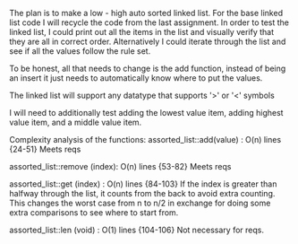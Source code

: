 The plan is to make a low - high auto sorted linked list. For the base linked list code I will recycle the code from the last assignment. In order to test the linked list, I could print out all the items in the list and visually verify that they are all in correct order. Alternatively I could iterate through the list and see if all the values follow the rule set.

To be honest, all that needs to change is the add function, instead of being an insert it just needs to automatically know where to put the values.

The linked list will support any datatype that supports '>' or '<' symbols

I will need to additionally test adding the lowest value item, adding highest value item, and a middle value item.

Complexity analysis of the functions:
assorted_list::add(value) : O(n) lines {24-51} Meets reqs

assorted_list::remove (index): O(n) lines {53-82} Meets reqs

assorted_list::get (index) : O(n) lines {84-103} 
If the index is greater than halfway through the list, it counts from the back to avoid extra counting. This changes the worst case from n to n/2 in exchange for doing some extra comparisons to see where to start from.

assorted_list::len (void) : O(1) lines {104-106} Not necessary for reqs.